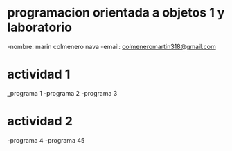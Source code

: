 # programacion orientada a objetos 1 y laboratorio
-nombre: marin colmenero nava
-email: colmeneromartin318@gmail.com

# actividad 1
_programa 1
-programa 2
-programa 3
# actividad 2
-programa 4
-programa 45 

